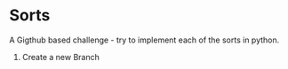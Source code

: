 # Sorts
A Gigthub based challenge - try to implement each of the sorts in python. 
1. Create a new Branch

